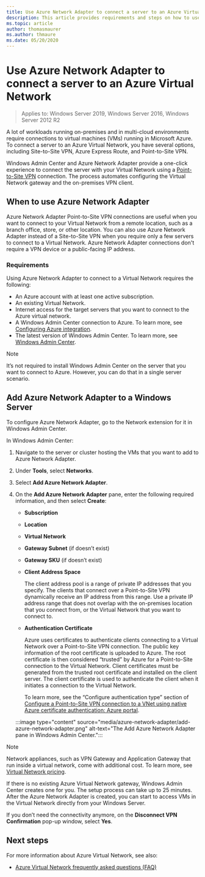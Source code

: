 ```yaml
---
title: Use Azure Network Adapter to connect a server to an Azure Virtual Network
description: This article provides requirements and steps on how to use Azure Network Adapter to connect a Windows Server to an Azure Virtual Network.
ms.topic: article
author: thomasmaurer
ms.author: thmaure
ms.date: 05/20/2020
---
```


# Use Azure Network Adapter to connect a server to an Azure Virtual Network

>Applies to: Windows Server 2019, Windows Server 2016, Windows Server 2012 R2

A lot of workloads running on-premises and in multi-cloud environments require
connections to virtual machines (VMs) running in Microsoft Azure. To connect a
server to an Azure Virtual Network, you have several options, including
Site-to-Site VPN, Azure Express Route, and Point-to-Site VPN.

Windows Admin Center and Azure Network Adapter provide a one-click experience to
connect the server with your Virtual Network using a [Point-to-Site
VPN](https://docs.microsoft.com/azure/vpn-gateway/vpn-gateway-howto-point-to-site-resource-manager-portal)
connection. The process automates configuring the Virtual Network gateway and the on-premises VPN client.

## When to use Azure Network Adapter
Azure Network Adapter Point-to-Site VPN connections are useful when you want to
connect to your Virtual Network from a remote location, such as a branch office,
store, or other location. You can also use Azure Network Adapter instead of a
Site-to-Site VPN when you require only a few servers to connect
to a Virtual Network. Azure Network Adapter connections don't require a VPN
device or a public-facing IP address.

### Requirements
Using Azure Network Adapter to connect to a Virtual Network requires the
following:
- An Azure account with at least one active subscription.
- An existing Virtual Network.
- Internet access for the target servers that you want to connect to the Azure virtual network.
- A Windows Admin Center connection to Azure.
  To learn more, see [Configuring Azure integration](https://docs.microsoft.com/windows-server/manage/windows-admin-center/azure/azure-integration).
- The latest version of Windows Admin Center.
  To learn more, see [Windows Admin Center](https://www.microsoft.com/windows-server/windows-admin-center).

> [!NOTE]
> It’s not required to install Windows Admin Center on the server that you want to connect to Azure. However, you can do that in a single server scenario.

## Add Azure Network Adapter to a Windows Server
To configure Azure Network Adapter, go to the Network extension for it in Windows Admin Center.

In Windows Admin Center:
1. Navigate to the server or cluster hosting the VMs that you want to add to Azure Network Adapter.
1. Under **Tools**, select **Networks**.
1. Select **Add Azure Network Adapter**.
1. On the **Add Azure Network Adapter** pane, enter the following required information, and then select **Create**:
    - **Subscription**
    - **Location**
    - **Virtual Network**
    - **Gateway Subnet** (if doesn’t exist)
    - **Gateway SKU** (if doesn’t exist)
    - **Client Address Space**

        The client address pool is a range of private IP addresses that you specify. The clients that connect over a Point-to-Site VPN dynamically receive an IP address from this range. Use a private IP address range that does not overlap with the on-premises location that you connect from, or the Virtual Network that you want to connect to.

    - **Authentication Certificate**

        Azure uses certificates to authenticate clients connecting to a Virtual Network over a Point-to-Site VPN connection. The public key information of the root certificate is uploaded to Azure. The root certificate is then considered “trusted” by Azure for a Point-to-Site connection to the Virtual Network. Client certificates must be generated from the trusted root certificate and installed on the client server. The client certificate is used to authenticate the client when it initiates a connection to the Virtual Network.
    
        To learn more, see the “Configure authentication type” section of [Configure a Point-to-Site VPN connection to a VNet using native Azure certificate authentication: Azure portal](https://docs.microsoft.com/azure/vpn-gateway/vpn-gateway-howto-point-to-site-resource-manager-portal).

    :::image type="content" source="media/azure-network-adapter/add-azure-network-adapter.png" alt-text="The Add Azure Network Adapter pane in Windows Admin Center.":::

> [!NOTE]
> Network appliances, such as VPN Gateway and Application Gateway that run inside a virtual network, come with additional cost. To learn more, see [Virtual Network pricing](https://azure.microsoft.com/pricing/details/virtual-network/).

If there is no existing Azure Virtual Network gateway, Windows Admin Center creates one for you. The setup process can take up to 25 minutes. After the Azure Network Adapter is created, you can start to access VMs in the Virtual Network directly from your Windows Server.

If you don’t need the connectivity anymore, on the **Disconnect VPN Confirmation** pop-up window, select **Yes**.

## Next steps
For more information about Azure Virtual Network, see also:

- [Azure Virtual Network frequently asked questions (FAQ)](https://docs.microsoft.com/azure/virtual-network/virtual-networks-faq)
